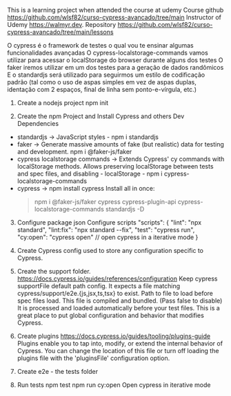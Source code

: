 This is a learning project when attended the course at udemy
Course github https://github.com/wlsf82/curso-cypress-avancado/tree/main
Instructor of Udemy https://walmyr.dev.
Repository https://github.com/wlsf82/curso-cypress-avancado/tree/main/lessons

O cypress é o framework de testes o qual vou te ensinar algumas funcionalidades avançadas
O cypress-localstorage-commands vamos utilizar para acessar o localStorage do browser durante alguns dos testes
O faker iremos utilizar em um dos testes para a geração de dados randômicos
E o standardjs será utilizado para seguirmos um estilo de codificação padrão (tal como o uso de aspas simples em vez de aspas duplas, identação com 2 espaços, final de linha sem ponto-e-vírgula, etc.)

1. Create a nodejs project
   npm init

2. Create the npm Project and Install Cypress and others Dev Dependencies

- standardjs -> JavaScript styles - npm i standardjs
- faker -> Generate massive amounts of fake (but realistic) data for testing and development. npm i @faker-js/faker
- cypress localstorage commands -> Extends Cypress' cy commands with localStorage methods. Allows preserving localStorage between tests and spec files, and disabling - localStorage - npm i cypress-localstorage-commands
- cypress -> npm install cypress
  Install all in once:
  > npm i @faker-js/faker cypress cypress-plugin-api cypress-localstorage-commands standardjs -D

3. Configure package json
   Configure scripts
   "scripts": {
   "lint": "npx standard",
   "lint:fix": "npx standard --fix",
   "test": "cypress run",
   "cy:open": "cypress open" // open cypress in a iterative mode
   }
4. Create Cypress config used to store any configuration specific to Cypress.

5. Create the support folder. https://docs.cypress.io/guides/references/configuration
   Keep cypress supportFile default path config. It expects a file matching cypress/support/e2e.{js,jsx,ts,tsx} to exist.
   Path to file to load before spec files load. This file is compiled and bundled. (Pass false to disable)
   It is processed and loaded automatically before your test files.
   This is a great place to put global configuration and behavior that modifies Cypress.

6. Create plugins https://docs.cypress.io/guides/tooling/plugins-guide
   Plugins enable you to tap into, modify, or extend the internal behavior of Cypress.
   You can change the location of this file or turn off loading the plugins file with the 'pluginsFile' configuration option.

7. Create e2e - the tests folder

8. Run tests
   npm test
   npm run cy:open Open cypress in iterative mode
